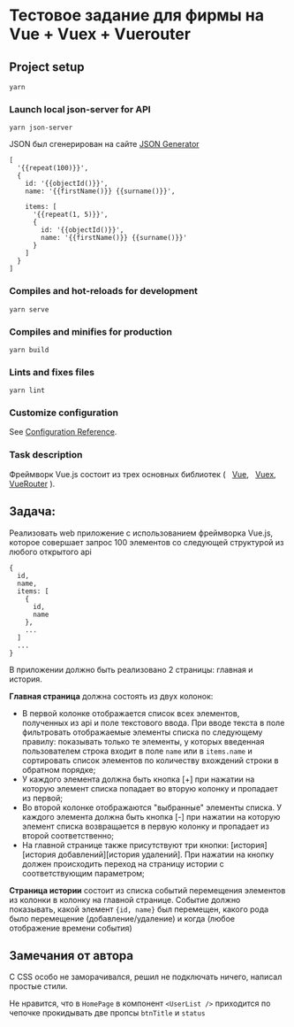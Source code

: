 # Тестовое задание для фирмы на Vue + Vuex + Vuerouter 

## Project setup
```
yarn
```

### Launch local json-server for API
```
yarn json-server
```
JSON был сгенерирован на сайте [JSON Generator](https://www.json-generator.com/)
```
[
  '{{repeat(100)}}',
  {
    id: '{{objectId()}}',
    name: '{{firstName()}} {{surname()}}',
    
    items: [
      '{{repeat(1, 5)}}',
      {
        id: '{{objectId()}}',
        name: '{{firstName()}} {{surname()}}'
      }
    ]
  }
]
```
### Compiles and hot-reloads for development
```
yarn serve
```

### Compiles and minifies for production
```
yarn build
```

### Lints and fixes files
```
yarn lint
```

### Customize configuration
See [Configuration Reference](https://cli.vuejs.org/config/).

### Task description

Фреймворк Vue.js состоит из трех основных библиотек (
  [Vue](https://vuejs.org/),
  [Vuex](https://vuex.vuejs.org/),
  [VueRouter](https://router.vuejs.org/)
).
## Задача:
Реализовать web приложение с использованием фреймворка Vue.js, которое совершает
запрос 100 элементов со следующей структурой из любого открытого api
```
{
  id,
  name,
  items: [
    {
      id,
      name
    },
    ...
  ]
  ...
}
```
В приложении должно быть реализовано 2 страницы: главная и история.

**Главная страница** должна состоять из двух колонок:
- В первой колонке отображается список всех элементов, полученных из api и поле текстового ввода. При вводе текста в поле фильтровать отображаемые элементы списка по следующему правилу: показывать только те элементы, у которых введенная пользователем строка входит в поле `name` или в `items.name` и сортировать список элементов по количеству вхождений строки в обратном порядке;
- У каждого элемента должна быть кнопка [+] при нажатии на которую элемент списка попадает во вторую колонку и пропадает из первой;
- Во второй колонке отображаются "выбранные" элементы списка. У каждого элемента должна быть кнопка [-] при нажатии на которую элемент списка возвращается в первую колонку и пропадает из второй соответственно;
- На главной странице также присутствуют три кнопки: [история][история добавлений][история удалений]. При нажатии на кнопку должен происходить переход на страницу истории с соответствующим параметром;

**Страница истории** состоит из списка событий перемещения элементов из колонки в колонку на главной странице. Событие должно показывать, какой элемент `{id, name}` был перемещен, какого рода было перемещение (добавление/удаление) и когда (любое отображение времени события)

## Замечания от автора
С CSS особо не заморачивался, решил не подключать ничего, написал простые стили.

Не нравится, что в `HomePage` в компонент `<UserList />` приходится по чепочке прокидывать две пропсы `btnTitle` и `status`